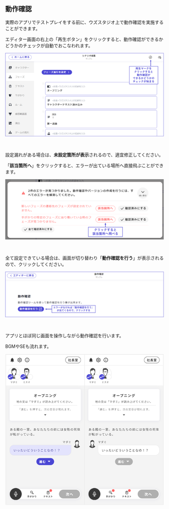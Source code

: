 ## 動作確認

実際のアプリでテストプレイをする前に、ウズスタジオ上で動作確認を実施することができます。

エディター画面の右上の「再生ボタン」をクリックすると、動作確認ができるかどうかのチェックが自動でおこなわれます。

![](../images/demo1.png)

<br>

設定漏れがある場合は、**未設定箇所が表示**されるので、適宜修正してください。

「**該当箇所へ**」をクリックすると、エラーが出ている場所へ直接飛ぶことができます。

![](../images/demo2.png)

<br>

全て設定できている場合は、画面が切り替わり「**動作確認を行う**」が表示されるので、クリックしてください。

![](../images/demo4.png)

<br>

アプリとほぼ同じ画面を操作しながら動作確認を行います。

BGMやSEも流れます。

![](../images/demo3.png)